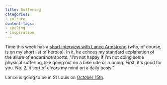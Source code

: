 ```yaml
---
title: Suffering
categories:
- culture
content-tags:
- cycling
- inspiration
---
```


Time this week has a [short interview with Lance Armstrong][1] (who, of course, is on my short list of heroes).  In it, he echoes my standard explanation of the allure of endurance sports: "I'm not happy if I'm not doing some physical suffering, like going out on a bike ride or running. First, it's good for you. No. 2, it sort of clears my mind on a daily basis."

   [1]: http://www.time.com/time/magazine/article/0,9171,1101030929-488805,00.html

Lance is going to be in St Louis on [October 15th][2].

   [2]: http://record.wustl.edu/news/page/normal/1127.html

